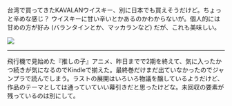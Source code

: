 台湾で買ってきたKAVALANウイスキー、別に日本でも買えそうだけど。ちょっと辛めな感じ？ ウイスキーに甘い辛いとかあるのかわからないが。個人的には甘めの方が好み (バランタインとか、マッカランなど) だが、これも美味しい。

![](https://photos.apkas.net/medium/202412/20241213-212923.webp)

---

飛行機で見始めた『推しの子』アニメ、昨日までで2期を終えて、気に入ったかつ続きが気になるのでKindleで揃えた。最終巻だけまだ出ていなかったのでジャンプラで読んでしまう。ラストの展開はいろいろ物議を醸しているようだけど、作品のテーマとしては通っていていい幕引きだと思ったけどな。未回収の要素が残っているのは別にして。
